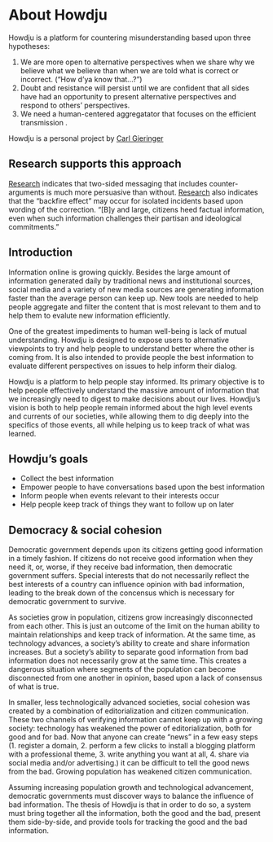 # About Howdju

Howdju is a platform for countering misunderstanding based upon three hypotheses:

1. We are more open to alternative perspectives when we share why we believe what we believe than when we are told what
   is correct or incorrect. (“How d’ya know that…?”)
2. Doubt and resistance will persist until we are confident that all sides have had an opportunity to present alternative
   perspectives and respond to others’ perspectives.
3. We need a human-centered aggregatator that focuses on the efficient transmission .

Howdju is a personal project by [Carl Gieringer](https://www.linkedin.com/in/carlgieringer/)

## Research supports this approach

[Research](http://dx.doi.org/10.1080/23808985.1999.11678963 "Daniel J. O’Keefe (1999) How to Handle Opposing Arguments
in Persuasive Messages: A Meta-Analytic Review of the Effects of One-Sided and Two-Sided Messages, Annals of the
International Communication Association, 22:1, 209-249, DOI: 10.1080/23808985.1999.11678963") indicates that two-sided
messaging that includes counter-arguments is much more persuasive than without.
[Research](https://www.poynter.org/news/fact-checking-doesnt-backfire-new-study-suggests "Fact-checking doesn't
'backfire,' new study suggests, Alexios Mantzarlis, November 2, 2016 citing Wood, Thomas and Porter, Ethan, The Elusive
Backfire Effect: Mass Attitudes’ Steadfast Factual Adherence (December 31, 2017)") also indicates that the “backfire
effect” may occur for isolated incidents based upon wording of the correction. “[B]y and large, citizens heed factual
information, even when such information challenges their partisan and ideological commitments.”

## Introduction

Information online is growing quickly. Besides the large amount of information generated daily by traditional news and
institutional sources, social media and a variety of new media sources are generating information faster than the
average person can keep up. New tools are needed to help people aggregate and filter the content that is most relevant
to them and to help them to evalute new information efficiently.

One of the greatest impediments to human well-being is lack of mutual understanding. Howdju is designed to expose users
to alternative viewpoints to try and help people to understand better where the other is coming from. It is also
intended to provide people the best information to evaluate different perspectives on issues to help inform their
dialog.

Howdju is a platform to help people stay informed. Its primary objective is to help people effectively understand the
massive amount of information that we increasingly need to digest to make decisions about our lives. Howdju’s vision is
both to help people remain informed about the high level events and currents of our societies, while allowing them to
dig deeply into the specifics of those events, all while helping us to keep track of what was learned.

## Howdju’s goals

- Collect the best information
- Empower people to have conversations based upon the best information
- Inform people when events relevant to their interests occur
- Help people keep track of things they want to follow up on later

## Democracy & social cohesion

Democratic government depends upon its citizens getting good information in a timely fashion. If citizens do not receive
good information when they need it, or, worse, if they receive bad information, then democratic government suffers.
Special interests that do not necessarily reflect the best interests of a country can influence opinion with bad
information, leading to the break down of the concensus which is necessary for democratic government to survive.

As societies grow in population, citizens grow increasingly disconnected from each other. This is just an outcome of the
limit on the human ability to maintain relationships and keep track of information. At the same time, as technology
advances, a society’s ability to create and share information increases. But a society’s ability to separate good
information from bad information does not necessarily grow at the same time. This creates a dangerous situation where
segments of the population can become disconnected from one another in opinion, based upon a lack of consensus of what
is true.

In smaller, less technologically advanced societies, social cohesion was created by a combination of editorialization
and citizen communication. These two channels of verifying information cannot keep up with a growing society: technology
has weakened the power of editorialization, both for good and for bad. Now that anyone can create “news” in a few easy
steps (1. register a domain, 2. perform a few clicks to install a blogging platform with a professional theme, 3. write
anything you want at all, 4. share via social media and/or advertising.) it can be difficult to tell the good news from
the bad. Growing population has weakened citizen communication.

Assuming increasing population growth and technological advancement, democratic governments must discover ways to
balance the influence of bad information. The thesis of Howdju is that in order to do so, a system must bring together
all the information, both the good and the bad, present them side-by-side, and provide tools for tracking the good and
the bad information.
